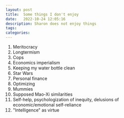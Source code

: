 ```yaml
---
layout: post
title:  Some things I don't enjoy
date:   2022-10-24 12:05:16
description: Sharon does not enjoy things
tags: 
categories: 
---
```


1. Meritocracy
2. Longtermism
3. Cops
4. Economics imperialism
5. Keeping my water bottle clean
6. Star Wars
7. Personal finance
8. Optimizing
9. Mummies
10. Supposed Mao-Xi similarities
11. Self-help, psychologization of inequity, delusions of economic/emotional self-reliance
12. "Intelligence" as virtue
